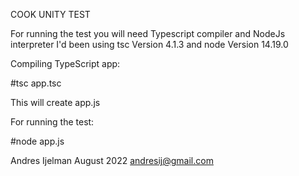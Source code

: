 COOK UNITY TEST

For running the test you will need Typescript compiler and NodeJs interpreter
I'd been using tsc Version 4.1.3 and node Version 14.19.0


Compiling TypeScript app:

#tsc app.tsc

This will create app.js 


For running the test:

#node app.js


Andres Ijelman 
August 2022
andresij@gmail.com